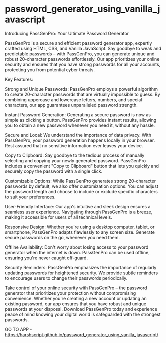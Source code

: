 # password_generator_using_vanilla_javascript

Introducing PassGenPro: Your Ultimate Password Generator

PassGenPro is a secure and efficient password generator app, expertly crafted using HTML, CSS, and Vanilla JavaScript. Say goodbye to weak and predictable passwords – with PassGenPro, you can generate unique and robust 20-character passwords effortlessly. Our app prioritizes your online security and ensures that you have strong passwords for all your accounts, protecting you from potential cyber threats.

Key Features:

Strong and Unique Passwords: PassGenPro employs a powerful algorithm to create 20-character passwords that are virtually impossible to guess. By combining uppercase and lowercase letters, numbers, and special characters, our app guarantees unparalleled password strength.

Instant Password Generation: Generating a secure password is now as simple as clicking a button. PassGenPro provides instant results, allowing you to obtain a new password whenever you need it, without any hassle.

Secure and Local: We understand the importance of data privacy. With PassGenPro, your password generation happens locally in your browser. Rest assured that no sensitive information ever leaves your device.

Copy to Clipboard: Say goodbye to the tedious process of manually selecting and copying your newly generated password. PassGenPro includes a convenient "Copy to Clipboard" button that lets you quickly and securely copy the password with a single click.

Customizable Options: While PassGenPro generates strong 20-character passwords by default, we also offer customization options. You can adjust the password length and choose to include or exclude specific characters to suit your preferences.

User-Friendly Interface: Our app's intuitive and sleek design ensures a seamless user experience. Navigating through PassGenPro is a breeze, making it accessible for users of all technical levels.

Responsive Design: Whether you're using a desktop computer, tablet, or smartphone, PassGenPro adapts flawlessly to any screen size. Generate secure passwords on the go, whenever you need them.

Offline Availability: Don't worry about losing access to your password generator when the internet is down. PassGenPro can be used offline, ensuring you're never caught off-guard.

Security Reminders: PassGenPro emphasizes the importance of regularly updating passwords for heightened security. We provide subtle reminders to encourage users to change their passwords periodically.

Take control of your online security with PassGenPro – the password generator that prioritizes your protection without compromising convenience. Whether you're creating a new account or updating an existing password, our app ensures that you have robust and unique passwords at your disposal. Download PassGenPro today and experience peace of mind knowing your digital world is safeguarded with the strongest passwords.

GO TO APP - https://harshscript.github.io/password_generator_using_vanilla_javascript/
